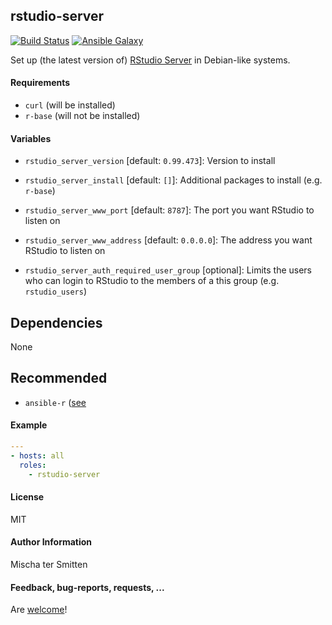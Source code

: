 ## rstudio-server

[![Build Status](https://travis-ci.org/Oefenweb/ansible-rstudio-server.svg?branch=master)](https://travis-ci.org/Oefenweb/ansible-rstudio-server) [![Ansible Galaxy](http://img.shields.io/badge/ansible--galaxy-rstudio--server-blue.svg)](https://galaxy.ansible.com/list#/roles/4953)

Set up (the latest version of) [RStudio Server](https://www.rstudio.com/products/rstudio/download-server/) in Debian-like systems.

#### Requirements

* `curl` (will be installed)
* `r-base` (will not be installed)

#### Variables

* `rstudio_server_version` [default: `0.99.473`]: Version to install
* `rstudio_server_install` [default: `[]`]: Additional packages to install (e.g. `r-base`)

* `rstudio_server_www_port` [default: `8787`]: The port you want RStudio to listen on
* `rstudio_server_www_address` [default: `0.0.0.0`]: The address you want RStudio to listen on
* `rstudio_server_auth_required_user_group` [optional]: Limits the users who can login to RStudio to the members of a this group (e.g. `rstudio_users`)

## Dependencies

None

## Recommended

* `ansible-r` ([see](https://github.com/Oefenweb/ansible-r)

#### Example

```yaml
---
- hosts: all
  roles:
    - rstudio-server
```

#### License

MIT

#### Author Information

Mischa ter Smitten

#### Feedback, bug-reports, requests, ...

Are [welcome](https://github.com/Oefenweb/ansible-rstudio-server/issues)!
